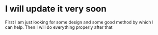 # I will update it very soon

First I am just looking for some design and some good method by which I can help. Then I will do everything properly after that
